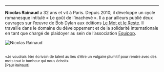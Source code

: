 ***
**Nicolas Rainaud** a 32 ans et vit à Paris. Depuis 2010, il développe un cycle romanesque intitulé « Le goût de l’inachevé ». Il a par ailleurs publié deux ouvrages sur l’œuvre de Bob Dylan aux éditions [Le Mot et le Reste](http://www.lemotetlereste.com). Il travaille dans le domaine du développement et de la solidarité internationale en tant que chargé de plaidoyer au sein de l’association [Equipop](http://www.equipop.org).

![Nicolas Rainaud]({{FILE:image-apropos.jpg}})

<br/>
<small>«Je voudrais être écrivain de talent au lieu d’être un vulgaire plumitif pour rendre avec des mots tout le bonheur qui nous échoit»<br/>[Paul Rainaud]</small>

